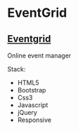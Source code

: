 <h1>EventGrid</h1>
<h2><a href="http://eventgrid.ace-dev.net/index.html">Eventgrid</a></h2>
<p>Online event manager</p>

<span>Stack:</span>
<ul>
  <li>HTML5</li>
  <li>Bootstrap</li>
  <li>Css3</li>
  <li>Javascript</li>
  <li>jQuery</li>
  <li>Responsive</li>
</ul>

